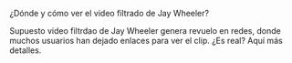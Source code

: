 ¿Dónde y cómo ver el video filtrado de Jay Wheeler?

Supuesto video filtrdao de Jay Wheeler genera revuelo en redes, donde muchos usuarios han dejado enlaces para ver el clip. ¿Es real? Aquí más detalles.

